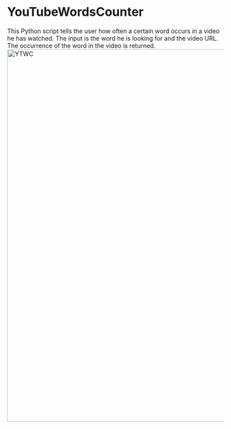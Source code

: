 # YouTubeWordsCounter
This Python script tells the user how often a certain word occurs in a video he has watched. The input is the word he is looking for and the video URL. The occurrence of the word in the video is returned.
<img width="867" alt="YTWC" src="https://user-images.githubusercontent.com/77173321/188236755-ed61dedb-fc6a-4de1-8b9f-260ef36d64cb.png">
